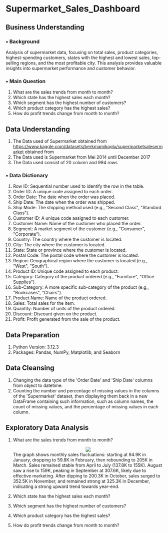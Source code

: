 # Supermarket_Sales_Dashboard

## Business Understanding
### • Background
Analysis of supermarket data, focusing on total sales, product categories, highest-spending customers, states with the highest and lowest sales, top-selling regions, and the most profitable city. This analysis provides valuable insights into supermarket performance and customer behavior.

### • Main Question
1. What are the sales trends from month to month?
2. Which state has the highest sales each month?
3. Which segment has the highest number of customers?
4. Which product category has the highest sales?
5. How do profit trends change from month to month? 

## Data Understanding
1. The Data used of Supermarket obtained from https://www.kaggle.com/datasets/berkmamikoglu/supermarketsalesermarket obtained from
2. The Data used is Supermarket from Mei 2014 until December 2017
3. The Data used consist of 20 column and 994 rows

### • Data Dictionary
1. Row ID: Sequential number used to identify the row in the table.
2. Order ID: A unique code assigned to each order.
3. Order Date: The date when the order was placed.
4. Ship Date: The date when the order was shipped.
5. Ship Mode: The shipping method used (e.g., "Second Class", "Standard Class").
6. Customer ID: A unique code assigned to each customer.
7. Customer Name: Name of the customer who placed the order.
8. Segment: A market segment of the customer (e.g., "Consumer", "Corporate").
9. Country: The country where the customer is located.
10. City: The city where the customer is located.
11. State: State or province where the customer is located. 
12. Postal Code: The postal code where the customer is located. 
13. Region: Geographical region where the customer is located (e.g., "West", "South"). 
14. Product ID: Unique code assigned to each product. 
15. Category: Category of the product ordered (e.g., "Furniture", "Office Supplies"). 
16. Sub-Category: A more specific sub-category of the product (e.g., "Bookcases", "Chairs"). 
17. Product Name: Name of the product ordered. 
18. Sales: Total sales for the item. 
19. Quantity: Number of units of the product ordered. 
20. Discount: Discount given on the product. 
21. Profit: Profit generated from the sale of the product.

## Data Preparation
1. Python Version: 3.12.3
2. Packages: Pandas, NumPy, Matplotlib, and Seaborn

## Data Cleansing
1. Changing the data type of the 'Order Date' and 'Ship Date' columns from object to datetime.
2. Counting the number and percentage of missing values in the columns of the 'Supermarket' dataset, then displaying them back in a new DataFrame containing such information, such as column names, the count of missing values, and the percentage of missing values in each column.

## Exploratory Data Analysis
1. What are the sales trends from month to month?
   <div align="center"><img src="https://github.com/nabilahkh/Supermarket_Sales_Dashboard/assets/92252191/761a3833-fab3-481f-83e2-bf8745a4e280" /></div>
   The graph shows monthly sales fluctuations: starting at 94.9K in January, dropping to 59.8K  in February, then rebounding to 205K in March. Sales remained stable from April to July (137.8K to 155K). August saw a rise to 159K, peaking in September at 307.6K, likely due to effective marketing. After dipping to 200.3K in October, sales surged to 352.5K in November, and remained strong at 325.3K in December, indicating a strong upward trend towards year-end.
   
2. Which state has the highest sales each month?
3. Which segment has the highest number of customers?
4. Which product category has the highest sales?
5. How do profit trends change from month to month? 
